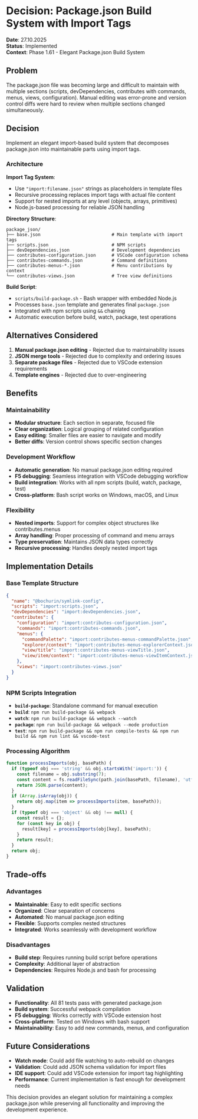 # Decision: Package.json Build System with Import Tags

**Date**: 27.10.2025  
**Status**: Implemented  
**Context**: Phase 1.61 - Elegant Package.json Build System

## Problem

The package.json file was becoming large and difficult to maintain with multiple sections (scripts, devDependencies, contributes with commands, menus, views, configuration). Manual editing was error-prone and version control diffs were hard to review when multiple sections changed simultaneously.

## Decision

Implement an elegant import-based build system that decomposes package.json into maintainable parts using import tags.

### Architecture

**Import Tag System**:
- Use `"import:filename.json"` strings as placeholders in template files
- Recursive processing replaces import tags with actual file content
- Support for nested imports at any level (objects, arrays, primitives)
- Node.js-based processing for reliable JSON handling

**Directory Structure**:
```
package_json/
├── base.json                           # Main template with import tags
├── scripts.json                        # NPM scripts
├── devDependencies.json                # Development dependencies
├── contributes-configuration.json      # VSCode configuration schema
├── contributes-commands.json           # Command definitions
├── contributes-menus-*.json            # Menu contributions by context
└── contributes-views.json              # Tree view definitions
```

**Build Script**:
- `scripts/build-package.sh` - Bash wrapper with embedded Node.js
- Processes `base.json` template and generates final `package.json`
- Integrated with npm scripts using `&&` chaining
- Automatic execution before build, watch, package, test operations

## Alternatives Considered

1. **Manual package.json editing** - Rejected due to maintainability issues
2. **JSON merge tools** - Rejected due to complexity and ordering issues  
3. **Separate package files** - Rejected due to VSCode extension requirements
4. **Template engines** - Rejected due to over-engineering

## Benefits

### Maintainability
- **Modular structure**: Each section in separate, focused file
- **Clear organization**: Logical grouping of related configuration
- **Easy editing**: Smaller files are easier to navigate and modify
- **Better diffs**: Version control shows specific section changes

### Development Workflow
- **Automatic generation**: No manual package.json editing required
- **F5 debugging**: Seamless integration with VSCode debugging workflow
- **Build integration**: Works with all npm scripts (build, watch, package, test)
- **Cross-platform**: Bash script works on Windows, macOS, and Linux

### Flexibility
- **Nested imports**: Support for complex object structures like contributes.menus
- **Array handling**: Proper processing of command and menu arrays
- **Type preservation**: Maintains JSON data types correctly
- **Recursive processing**: Handles deeply nested import tags

## Implementation Details

### Base Template Structure
```json
{
  "name": "@bochurin/symlink-config",
  "scripts": "import:scripts.json",
  "devDependencies": "import:devDependencies.json",
  "contributes": {
    "configuration": "import:contributes-configuration.json",
    "commands": "import:contributes-commands.json",
    "menus": {
      "commandPalette": "import:contributes-menus-commandPalette.json",
      "explorer/context": "import:contributes-menus-explorerContext.json",
      "view/title": "import:contributes-menus-viewTitle.json",
      "view/item/context": "import:contributes-menus-viewItemContext.json"
    },
    "views": "import:contributes-views.json"
  }
}
```

### NPM Scripts Integration
- **`build-package`**: Standalone command for manual execution
- **`build`**: `npm run build-package && webpack`
- **`watch`**: `npm run build-package && webpack --watch`
- **`package`**: `npm run build-package && webpack --mode production`
- **`test`**: `npm run build-package && npm run compile-tests && npm run build && npm run lint && vscode-test`

### Processing Algorithm
```javascript
function processImports(obj, basePath) {
  if (typeof obj === 'string' && obj.startsWith('import:')) {
    const filename = obj.substring(7);
    const content = fs.readFileSync(path.join(basePath, filename), 'utf8');
    return JSON.parse(content);
  }
  if (Array.isArray(obj)) {
    return obj.map(item => processImports(item, basePath));
  }
  if (typeof obj === 'object' && obj !== null) {
    const result = {};
    for (const key in obj) {
      result[key] = processImports(obj[key], basePath);
    }
    return result;
  }
  return obj;
}
```

## Trade-offs

### Advantages
- **Maintainable**: Easy to edit specific sections
- **Organized**: Clear separation of concerns
- **Automated**: No manual package.json editing
- **Flexible**: Supports complex nested structures
- **Integrated**: Works seamlessly with development workflow

### Disadvantages
- **Build step**: Requires running build script before operations
- **Complexity**: Additional layer of abstraction
- **Dependencies**: Requires Node.js and bash for processing

## Validation

- **Functionality**: All 81 tests pass with generated package.json
- **Build system**: Successful webpack compilation
- **F5 debugging**: Works correctly with VSCode extension host
- **Cross-platform**: Tested on Windows with bash support
- **Maintainability**: Easy to add new commands, menus, and configuration

## Future Considerations

- **Watch mode**: Could add file watching to auto-rebuild on changes
- **Validation**: Could add JSON schema validation for import files
- **IDE support**: Could add VSCode extension for import tag highlighting
- **Performance**: Current implementation is fast enough for development needs

This decision provides an elegant solution for maintaining a complex package.json while preserving all functionality and improving the development experience.